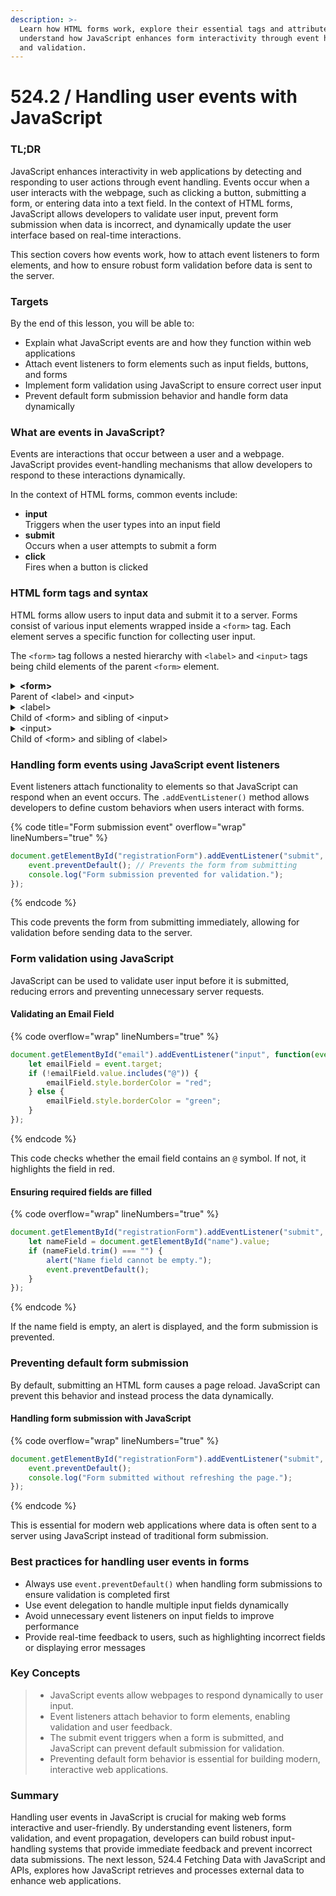 ```yaml
---
description: >-
  Learn how HTML forms work, explore their essential tags and attributes, and
  understand how JavaScript enhances form interactivity through event handling
  and validation.
---
```


# 524.2 / Handling user events with JavaScript

### TL;DR

JavaScript enhances interactivity in web applications by detecting and responding to user actions through event handling. Events occur when a user interacts with the webpage, such as clicking a button, submitting a form, or entering data into a text field. In the context of HTML forms, JavaScript allows developers to validate user input, prevent form submission when data is incorrect, and dynamically update the user interface based on real-time interactions.

This section covers how events work, how to attach event listeners to form elements, and how to ensure robust form validation before data is sent to the server.

### Targets

By the end of this lesson, you will be able to:

* Explain what JavaScript events are and how they function within web applications
* Attach event listeners to form elements such as input fields, buttons, and forms
* Implement form validation using JavaScript to ensure correct user input
* Prevent default form submission behavior and handle form data dynamically

### What are events in JavaScript?

Events are interactions that occur between a user and a webpage. JavaScript provides event-handling mechanisms that allow developers to respond to these interactions dynamically.

In the context of HTML forms, common events include:

* **input**\
  Triggers when the user types into an input field
* **submit**\
  Occurs when a user attempts to submit a form
* **click**\
  Fires when a button is clicked

### HTML form tags and syntax

HTML forms allow users to input data and submit it to a server. Forms consist of various input elements wrapped inside a `<form>` tag. Each element serves a specific function for collecting user input.

The `<form>` tag follows a nested hierarchy with `<label>` and `<input>` tags being child elements of the parent `<form>` element.

<details>

<summary><strong>&#x3C;form></strong><br>Parent of &#x3C;label> and &#x3C;input></summary>

* **`action = "serverpage.php"`**\
  The send location for form data

- `method =`
  * `= "get"`\
    Appends form data to URL such as query parameters for searching or filtering data
  * `= "post"`\
    Sends data securely in HTTP request body for sensitive information such as passwords

</details>

<details>

<summary>&#x3C;label><br>Child of &#x3C;form> and sibling of &#x3C;input></summary>

* `for =`
  * `"inputID"`\
    Links to an `<input>` with the matching `id`
* `class = "label-class"`\
  Used for styling with CSS and an external stylesheet
* `style = "font-weight: 600;"`\
  Used for inline CSS styling

</details>

<details>

<summary>&#x3C;input><br>Child of &#x3C;form> and sibling of &#x3C;label></summary>

* `type =`
  * `= "text"` \
    Single-line text field
  * `= "email"`\
    Email validation
  * `= "checkbox"`\
    Multiple selection
  * `= "radio"`\
    Single selection
  * `= "submit"`\
    Submit button to send form data
  * `= reset`\
    Reset button to clear form contents
* `name = "field_name"`\
  Required so that the data field name is sent with the data, e.g., `first_name=Donald`
* `id = "inputID"`\
  Used for JavaScript event handling and/or CSS styling
* `placeholder = "User entry instructions go here"`\
  Used to provide user instructions to assist data entry
* `value = "12-Mar-2025"`\
  Provides a default value for the field (such as the current date)
* `required`\
  Ensures validated data is entered into the field for submission

</details>

### Handling form events using JavaScript event listeners

Event listeners attach functionality to elements so that JavaScript can respond when an event occurs. The `.addEventListener()` method allows developers to define custom behaviors when users interact with forms.

{% code title="Form submission event" overflow="wrap" lineNumbers="true" %}
```javascript
document.getElementById("registrationForm").addEventListener("submit", function(event) {
    event.preventDefault(); // Prevents the form from submitting
    console.log("Form submission prevented for validation.");
});
```
{% endcode %}

This code prevents the form from submitting immediately, allowing for validation before sending data to the server.

### Form validation using JavaScript

JavaScript can be used to validate user input before it is submitted, reducing errors and preventing unnecessary server requests.

#### Validating an Email Field

{% code overflow="wrap" lineNumbers="true" %}
```javascript
document.getElementById("email").addEventListener("input", function(event) {
    let emailField = event.target;
    if (!emailField.value.includes("@")) {
        emailField.style.borderColor = "red";
    } else {
        emailField.style.borderColor = "green";
    }
});
```
{% endcode %}

This code checks whether the email field contains an `@` symbol. If not, it highlights the field in red.

#### Ensuring required fields are filled

{% code overflow="wrap" lineNumbers="true" %}
```javascript
document.getElementById("registrationForm").addEventListener("submit", function(event) {
    let nameField = document.getElementById("name").value;
    if (nameField.trim() === "") {
        alert("Name field cannot be empty.");
        event.preventDefault();
    }
});
```
{% endcode %}

If the name field is empty, an alert is displayed, and the form submission is prevented.

### Preventing default form submission

By default, submitting an HTML form causes a page reload. JavaScript can prevent this behavior and instead process the data dynamically.

#### Handling form submission with JavaScript

{% code overflow="wrap" lineNumbers="true" %}
```javascript
document.getElementById("registrationForm").addEventListener("submit", function(event) {
    event.preventDefault();
    console.log("Form submitted without refreshing the page.");
});
```
{% endcode %}

This is essential for modern web applications where data is often sent to a server using JavaScript instead of traditional form submission.

### Best practices for handling user events in forms

* Always use `event.preventDefault()` when handling form submissions to ensure validation is completed first
* Use event delegation to handle multiple input fields dynamically
* Avoid unnecessary event listeners on input fields to improve performance
* Provide real-time feedback to users, such as highlighting incorrect fields or displaying error messages

### Key Concepts

> * JavaScript events allow webpages to respond dynamically to user input.
> * Event listeners attach behavior to form elements, enabling validation and user feedback.
> * The submit event triggers when a form is submitted, and JavaScript can prevent default submission for validation.
> * Preventing default form behavior is essential for building modern, interactive web applications.

### Summary

Handling user events in JavaScript is crucial for making web forms interactive and user-friendly. By understanding event listeners, form validation, and event propagation, developers can build robust input-handling systems that provide immediate feedback and prevent incorrect data submissions. The next lesson, 524.4 Fetching Data with JavaScript and APIs, explores how JavaScript retrieves and processes external data to enhance web applications.

